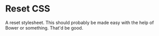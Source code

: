 # Reset CSS

A reset stylesheet. This should probably be made easy with the help of Bower or something. That'd be good.